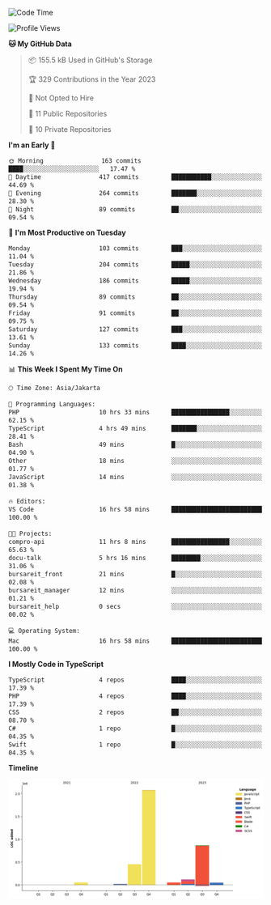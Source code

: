 <!--START_SECTION:waka-->
![Code Time](http://img.shields.io/badge/Code%20Time-323%20hrs%2033%20mins-blue)

![Profile Views](http://img.shields.io/badge/Profile%20Views-1-blue)

**🐱 My GitHub Data** 

> 📦 155.5 kB Used in GitHub's Storage 
 > 
> 🏆 329 Contributions in the Year 2023
 > 
> 🚫 Not Opted to Hire
 > 
> 📜 11 Public Repositories 
 > 
> 🔑 10 Private Repositories 
 > 
**I'm an Early 🐤** 

```text
🌞 Morning                163 commits         ████░░░░░░░░░░░░░░░░░░░░░   17.47 % 
🌆 Daytime                417 commits         ███████████░░░░░░░░░░░░░░   44.69 % 
🌃 Evening                264 commits         ███████░░░░░░░░░░░░░░░░░░   28.30 % 
🌙 Night                  89 commits          ██░░░░░░░░░░░░░░░░░░░░░░░   09.54 % 
```
📅 **I'm Most Productive on Tuesday** 

```text
Monday                   103 commits         ███░░░░░░░░░░░░░░░░░░░░░░   11.04 % 
Tuesday                  204 commits         █████░░░░░░░░░░░░░░░░░░░░   21.86 % 
Wednesday                186 commits         █████░░░░░░░░░░░░░░░░░░░░   19.94 % 
Thursday                 89 commits          ██░░░░░░░░░░░░░░░░░░░░░░░   09.54 % 
Friday                   91 commits          ██░░░░░░░░░░░░░░░░░░░░░░░   09.75 % 
Saturday                 127 commits         ███░░░░░░░░░░░░░░░░░░░░░░   13.61 % 
Sunday                   133 commits         ████░░░░░░░░░░░░░░░░░░░░░   14.26 % 
```


📊 **This Week I Spent My Time On** 

```text
🕑︎ Time Zone: Asia/Jakarta

💬 Programming Languages: 
PHP                      10 hrs 33 mins      ████████████████░░░░░░░░░   62.15 % 
TypeScript               4 hrs 49 mins       ███████░░░░░░░░░░░░░░░░░░   28.41 % 
Bash                     49 mins             █░░░░░░░░░░░░░░░░░░░░░░░░   04.90 % 
Other                    18 mins             ░░░░░░░░░░░░░░░░░░░░░░░░░   01.77 % 
JavaScript               14 mins             ░░░░░░░░░░░░░░░░░░░░░░░░░   01.38 % 

🔥 Editors: 
VS Code                  16 hrs 58 mins      █████████████████████████   100.00 % 

🐱‍💻 Projects: 
compro-api               11 hrs 8 mins       ████████████████░░░░░░░░░   65.63 % 
docu-talk                5 hrs 16 mins       ████████░░░░░░░░░░░░░░░░░   31.06 % 
bursareit_front          21 mins             █░░░░░░░░░░░░░░░░░░░░░░░░   02.08 % 
bursareit_manager        12 mins             ░░░░░░░░░░░░░░░░░░░░░░░░░   01.21 % 
bursareit_help           0 secs              ░░░░░░░░░░░░░░░░░░░░░░░░░   00.02 % 

💻 Operating System: 
Mac                      16 hrs 58 mins      █████████████████████████   100.00 % 
```

**I Mostly Code in TypeScript** 

```text
TypeScript               4 repos             ████░░░░░░░░░░░░░░░░░░░░░   17.39 % 
PHP                      4 repos             ████░░░░░░░░░░░░░░░░░░░░░   17.39 % 
CSS                      2 repos             ██░░░░░░░░░░░░░░░░░░░░░░░   08.70 % 
C#                       1 repo              █░░░░░░░░░░░░░░░░░░░░░░░░   04.35 % 
Swift                    1 repo              █░░░░░░░░░░░░░░░░░░░░░░░░   04.35 % 
```



**Timeline**

![Lines of Code chart](https://raw.githubusercontent.com/brstreet2/brstreet2/main/assets/bar_graph.png)


<!--END_SECTION:waka-->
